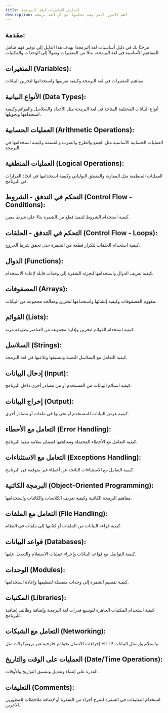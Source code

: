 ```yaml
---
title: الدليل لأساسيات لغة البرمجة
description: اهم الامور التي يجب تعلمها مع اي لغة برمجة
---
```

## مقدمة:
مرحبًا بك في دليل أساسيات لغة البرمجة! يهدف هذا الدليل إلى توفير فهم شامل للمفاهيم الأساسية في لغة البرمجة، بدءًا من المتغيرات وصولاً إلى الوحدات والمكتبات.
## المتغيرات (Variables):
مفاهيم المتغيرات في لغة البرمجة وكيفية تعريفها واستخدامها لتخزين البيانات.

## الأنواع البيانية (Data Types):
أنواع البيانات المختلفة المتاحة في لغة البرمجة مثل الأعداد والسلاسل والقوائم وكيفية استخدامها وتحويلها.

## العمليات الحسابية (Arithmetic Operations):
العمليات الحسابية الأساسية مثل الجمع والطرح والضرب والقسمة وكيفية استخدامها في البرمجة.

## العمليات المنطقية (Logical Operations):
العمليات المنطقية مثل المقارنة والمنطق البولياني وكيفية استخدامها في اتخاذ القرارات في البرنامج.

## التحكم في التدفق - الشروط (Control Flow - Conditions):
كيفية استخدام الشروط لتنفيذ قطع من الشفرة بناءً على شرط معين.

## التحكم في التدفق - الحلقات (Control Flow - Loops):
كيفية استخدام الحلقات لتكرار قطعة من الشفرة حتى تحقق شرط الخروج.

## الدوال (Functions):
كيفية تعريف الدوال واستخدامها لتجزئة الشفرة إلى وحدات قابلة لإعادة الاستخدام.

## المصفوفات (Arrays):
مفهوم المصفوفات وكيفية إنشائها واستخدامها لتخزين ومعالجة مجموعة من البيانات.

## القوائم (Lists):
كيفية استخدام القوائم لتخزين وإدارة مجموعة من العناصر بطريقة مرنة.

## السلاسل (Strings):
كيفية التعامل مع السلاسل النصية وتنسيقها وتلاعبها في لغة البرمجة.

## إدخال البيانات (Input): 
كيفية استلام البيانات من المستخدم أو من مصادر أخرى داخل البرنامج.

## إخراج البيانات (Output): 
كيفية عرض البيانات للمستخدم أو تخزينها في ملفات أو مصادر أخرى.

## التعامل مع الأخطاء (Error Handling):
كيفية التعامل مع الأخطاء المحتملة ومعالجتها لضمان سلامة تنفيذ البرنامج.
## التعامل مع الاستثناءات (Exceptions Handling): 
كيفية التعامل مع الاستثناءات الناتجة عن أخطاء غير متوقعة في البرنامج.

## البرمجة الكائنية (Object-Oriented Programming): 
مفاهيم البرمجة الكائنية وكيفية تعريف الكلاسات والكائنات واستخدامها.

## التعامل مع الملفات (File Handling): 
كيفية قراءة البيانات من الملفات أو كتابتها إلى ملفات في النظام.

## قواعد البيانات (Databases): 
كيفية التواصل مع قواعد البيانات وإجراء عمليات الاستعلام والتعديل عليها.

## الوحدات (Modules):
كيفية تقسيم الشفرة إلى وحدات منفصلة لتنظيمها وإعادة استخدامها.

## المكتبات (Libraries): 
كيفية استخدام المكتبات الجاهزة لتوسيع قدرات لغة البرمجة وإضافة وظائف إضافية للبرنامج.

## التعامل مع الشبكات (Networking): 
إجراءات الاتصال بخوادم خارجية عبر بروتوكولات مثل HTTP واستلام وإرسال البيانات.

## العمليات على الوقت والتاريخ (Date/Time Operations): 
القدرة على إنشاء وتعديل وتنسيق التواريخ والأوقات.

## التعليقات (Comments):
استخدام التعليقات في الشفرة لشرح أجزاء من الشفرة أو لإضافة ملاحظات للمطورين الآخرين.